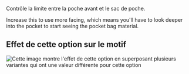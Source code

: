 Contrôle la limite entre la poche avant et le sac de poche.

Increase this to use more facing, which means you'll have to look deeper into the pocket to start seeing the pocket bag material.

## Effet de cette option sur le motif

![Cette image montre l'effet de cette option en superposant plusieurs variantes qui ont une valeur différente pour cette option](charlie_frontpocketfacing_sample.svg "Effet de cette option sur le motif")
